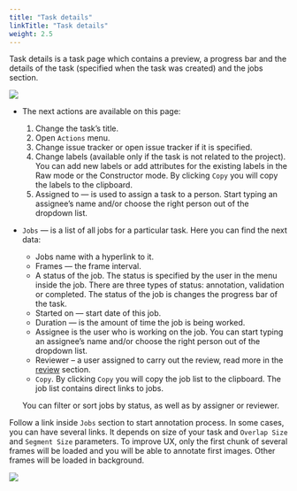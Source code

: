 ```yaml
---
title: "Task details"
linkTitle: "Task details"
weight: 2.5
---
```


Task details is a task page which contains a preview, a progress bar
and the details of the task (specified when the task was created) and the jobs section.

![](/images/image131_detrac.jpg)

- The next actions are available on this page:
  1. Change the task’s title.
  1. Open `Actions` menu.
  1. Change issue tracker or open issue tracker if it is specified.
  1. Change labels (available only if the task is not related to the project).
     You can add new labels or add attributes for the existing labels in the Raw mode or the Constructor mode.
     By clicking `Copy` you will copy the labels to the clipboard.
  1. Assigned to — is used to assign a task to a person. Start typing an assignee’s name and/or
     choose the right person out of the dropdown list.
- `Jobs` — is a list of all jobs for a particular task. Here you can find the next data:
  - Jobs name with a hyperlink to it.
  - Frames — the frame interval.
  - A status of the job. The status is specified by the user in the menu inside the job.
    There are three types of status: annotation, validation or completed.
    The status of the job is changes the progress bar of the task.
  - Started on — start date of this job.
  - Duration — is the amount of time the job is being worked.
  - Assignee is the user who is working on the job.
    You can start typing an assignee’s name and/or choose the right person out of the dropdown list.
  - Reviewer – a user assigned to carry out the review, read more in the [review](/docs/for-users/user-guide/advanced/review/) section.
  - `Copy`. By clicking `Copy` you will copy the job list to the clipboard.
    The job list contains direct links to jobs.

  You can filter or sort jobs by status, as well as by assigner or reviewer.

Follow a link inside `Jobs` section to start annotation process.
In some cases, you can have several links. It depends on size of your
task and `Overlap Size` and `Segment Size` parameters. To improve
UX, only the first chunk of several frames will be loaded and you will be able
to annotate first images. Other frames will be loaded in background.

![](/images/image007_detrac.jpg)
